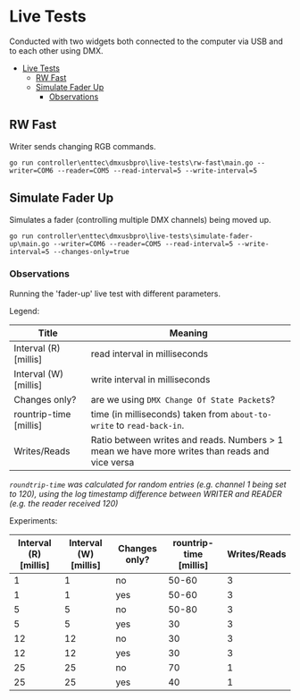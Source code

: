 # Live Tests

Conducted with two widgets both connected to the computer via USB and to each other using DMX.

- [Live Tests](#live-tests)
  - [RW Fast](#rw-fast)
  - [Simulate Fader Up](#simulate-fader-up)
    - [Observations](#observations)


## RW Fast

Writer sends changing RGB commands.

    go run controller\enttec\dmxusbpro\live-tests\rw-fast\main.go --writer=COM6 --reader=COM5 --read-interval=5 --write-interval=5

## Simulate Fader Up

Simulates a fader (controlling multiple DMX channels) being moved up.

    go run controller\enttec\dmxusbpro\live-tests\simulate-fader-up\main.go --writer=COM6 --reader=COM5 --read-interval=5 --write-interval=5 --changes-only=true

### Observations

Running the 'fader-up' live test with different parameters.

Legend:

Title | Meaning
--- | ---
Interval (R) [millis] | read interval in milliseconds
Interval (W) [millis] | write interval in milliseconds
Changes only? | are we using `DMX Change Of State Packet`s?
rountrip-time [millis] | time (in milliseconds) taken from `about-to-write` to `read-back-in`.
Writes/Reads | Ratio between writes and reads. Numbers > 1 mean we have more writes than reads and vice versa

*`roundtrip-time` was calculated for random entries (e.g. channel 1 being set to 120), using the log timestamp difference between WRITER and READER (e.g. the reader received 120)*

Experiments:

Interval (R) [millis] | Interval (W) [millis] | Changes only? | rountrip-time [millis] | Writes/Reads
--------------------- | --------------------- | ------------- | ---------------------- | ------------
                    1 |                     1 |            no |                  50-60 |            3
                    1 |                     1 |           yes |                  50-60 |            3
                    5 |                     5 |            no |                  50-80 |            3
                    5 |                     5 |           yes |                     30 |            3
                   12 |                    12 |            no |                     30 |            3
                   12 |                    12 |           yes |                     30 |            3
                   25 |                    25 |            no |                     70 |            1
                   25 |                    25 |           yes |                     40 |            1

